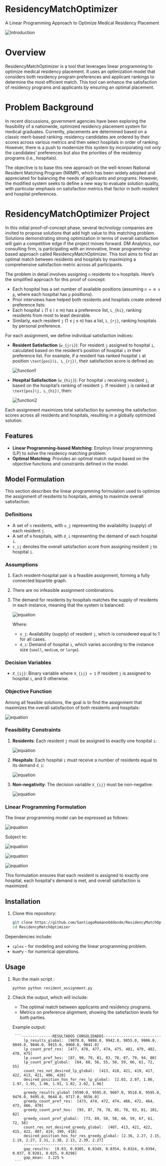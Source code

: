 # ResidencyMatchOptimizer

A Linear Programming Approach to Optimize Medical Residency Placement

![Introduction](images/intro.png)

# Overview

ResidencyMatchOptimizer is a tool that leverages linear programming to optimize medical residency placement. It uses an optimization model that considers both residency program preferences and applicant rankings to determine the most efficient match. This tool can enhance the satisfaction of residency programs and applicants by ensuring an optimal placement.

# Problem Background

In recent discussions, government agencies have been exploring the feasibility of a nationwide, optimized residency placement system for medical graduates. Currently, placements are determined based on a classic merit-based ranking: residency candidates are ordered by their scores across various metrics and then select hospitals in order of ranking. However, there is a push to modernize this system by incorporating not only the candidates’ preferences but also the priorities of the residency programs (i.e., hospitals).

The objective is to base this new approach on the well-known National Resident Matching Program (NRMP), which has been widely adopted and appreciated for balancing the needs of applicants and programs. However, the modified system seeks to define a new way to evaluate solution quality, with particular emphasis on satisfaction metrics that factor in both resident and hospital preferences.

# ResidencyMatchOptimizer Project

In this initial proof-of-concept phase, several technology companies are invited to propose solutions that add high value to this matching problem. Solutions demonstrating strong optimization in terms of overall satisfaction will gain a competitive edge if the project moves forward. DM Analytics, our consulting firm, is participating with an innovative, linear programming-based approach called ResidencyMatchOptimizer. This tool aims to find an optimal match between residents and hospitals by maximizing a comprehensive satisfaction metric across all participants.

The problem in detail involves assigning `n` residents to `m` hospitals. Here’s the simplified approach for this proof of concept:

- Each hospital has a set number of available positions (assuming `n = m x p`, where each hospital has `p` positions).
- Prior interviews have helped both residents and hospitals create ordered preference lists:
- Each hospital `i` (1 ≤ i ≤ m) has a preference list, `L_{hi}`, ranking residents from most to least desirable.
- Similarly, each resident `j` (1 ≤ j ≤ n) has a list, `L_{rj}`, ranking hospitals by personal preference.

For each assignment, we define individual satisfaction indices:

- **Resident Satisfaction** (`w_{jri}`): For resident `j` assigned to hospital ` i `, calculated based on the resident’s position of hospital ` i ` in their preference list. For example, if a resident has ranked hospital ` i ` at position ` \text{pos}(i, L_{rj}) `, their satisfaction score is defined as:
  
    ![function1](images/image1.png)

- **Hospital Satisfaction** (` w_{hij} `): For hospital ` i ` receiving resident ` j `, based on the hospital’s ranking of resident ` j `. If resident ` j ` is ranked at ` \text{pos}(j, L_{hi}) `, then:
  
    ![function2](images/image2.png)

Each assignment maximizes total satisfaction by summing the satisfaction scores across all residents and hospitals, resulting in a globally optimized solution.



## Features

- **Linear Programming-based Matching**: Employs linear programming (LP) to solve the residency matching problem.
- **Optimal Matching**: Provides an optimal match output based on the objective functions and constraints defined in the model.


## Model Formulation

This section describes the linear programming formulation used to optimize the assignment of residents to hospitals, aiming to maximize overall satisfaction.

### Definitions

- A set of `n` residents, with `o_j` representing the availability (supply) of each resident `j`.
- A set of `m` hospitals, with `d_i` representing the demand of each hospital `i`.
- `c_ij` denotes the overall satisfaction score from assigning resident `j` to hospital `i`.

### Assumptions

1. Each resident-hospital pair is a feasible assignment, forming a fully connected bipartite graph.
2. There are no infeasible assignment combinations.
3. The demand for residents by hospitals matches the supply of residents in each instance, meaning that the system is balanced:
   
   ![equation](https://latex.codecogs.com/png.image?\color{white}\sum_{j=1}^{n}%20o_j%20=%20\sum_{i=1}^{m}%20d_i)

   Where:
   - ` o_j `: Availability (supply) of resident `j`, which is considered equal to 1 for all cases.
   - ` d_i `: Demand of hospital `i`, which varies according to the instance size (`small`, `medium`, or `large`).

### Decision Variables

- ` X_{ij} `: Binary variable where ` X_{ij} = 1 ` if resident `j` is assigned to hospital `i`, and 0 otherwise.

### Objective Function

Among all feasible solutions, the goal is to find the assignment that maximizes the overall satisfaction of both residents and hospitals:

![equation](https://latex.codecogs.com/png.image?\color{white}\max%20\sum_{j=1}^{n}%20\sum_{i=1}^{m}%20c_{ij}%20\cdot%20X_{ij})

### Feasibility Constraints

1. **Residents**: Each resident `j` must be assigned to exactly one hospital `i`:

   ![equation](https://latex.codecogs.com/png.image?\color{white}\sum_{i=1}^{m}%20X_{ij}%20=%20o_j,%20\quad%20\forall%20j%20=%201,%20\dots,%20n)

2. **Hospitals**: Each hospital `i` must receive a number of residents equal to its demand ` d_i `:

   ![equation](https://latex.codecogs.com/png.image?\color{white}\sum_{j=1}^{n}%20X_{ij}%20=%20d_i,%20\quad%20\forall%20i%20=%201,%20\dots,%20m)

3. **Non-negativity**: The decision variable ` X_{ij} ` must be non-negative:

   ![equation](https://latex.codecogs.com/png.image?\color{white}X_{ij}%20\geq%200,%20\quad%20\forall%20j%20=%201,%20\dots,%20n,%20\quad%20\forall%20i%20=%201,%20\dots,%20m)

### Linear Programming Formulation

The linear programming model can be expressed as follows:

![equation](https://latex.codecogs.com/png.image?\color{white}\max%20\sum_{j=1}^{n}%20\sum_{i=1}^{m}%20c_{ij}%20\cdot%20X_{ij})

Subject to:

![equation](https://latex.codecogs.com/png.image?\color{white}\sum_{i=1}^{m}%20X_{ij}%20=%20o_j,%20\quad%20\forall%20j%20=%201,%20\dots,%20n)

![equation](https://latex.codecogs.com/png.image?\color{white}\sum_{j=1}^{n}%20X_{ij}%20=%20d_i,%20\quad%20\forall%20i%20=%201,%20\dots,%20m)

![equation](https://latex.codecogs.com/png.image?\color{white}X_{ij}%20\geq%200,%20\quad%20\forall%20j%20=%201,%20\dots,%20n,%20\quad%20\forall%20i%20=%201,%20\dots,%20m)

This formulation ensures that each resident is assigned to exactly one hospital, each hospital's demand is met, and overall satisfaction is maximized.

## Installation

1. Clone this repository:

    ```bash
    git clone https://github.com/SantiagoRomanoOddonde/ResidencyMatchOptimizer.git
    cd ResidencyMatchOptimizer
    ```

Dependencies include:
- `cplex` - for modeling and solving the linear programming problem.
- `NumPy` - for numerical operations.

## Usage

1. Run the main script :

    ```bash
    python python resident_assignment.py
    ```

2. Check the output, which will include:
    - The optimal match between applicants and residency programs.
    - Metrics on preference alignment, showing the satisfaction levels for both parties.

    Example output:

        ```--------------RESULTADOS CONSOLIDADOS--------------------------
            lp_results_global:  [9878.0, 9888.0, 9942.0, 9855.0, 9906.0, 9849.0, 9846.0, 9915.0, 9960.0, 9841.0]
            lp_count_pref_res:  [477, 478, 477, 474, 475, 481, 479, 482, 478, 475]
            lp_count_pref_hos:  [87, 90, 79, 81, 83, 78, 87, 79, 94, 80]
            lp_count_pref_global:  [64, 68, 56, 55, 58, 59, 66, 61, 72, 55]
            count_res_not_desired_lp_global:  [413, 410, 421, 419, 417, 422, 413, 421, 406, 420]
            desired_position_hos_for_res_lp_global:  [2.03, 2.07, 1.86, 1.97, 1.95, 1.96, 1.91, 1.82, 2.02, 1.96]
            ----------------------------------------
            greedy_results_global [9590.0, 9595.0, 9607.0, 9518.0, 9595.0, 9476.0, 9495.0, 9644.0, 9717.0, 9556.0]
            greedy_count_pref_res:  [473, 474, 472, 474, 466, 472, 464, 473, 466, 470]
            greedy_count_pref_hos:  [93, 87, 79, 78, 85, 78, 93, 81, 101, 82]
            greedy_count_pref_global:  [73, 69, 58, 58, 60, 59, 67, 61, 72, 58]
            count_res_not_desired_greedy_global:  [407, 413, 421, 422, 415, 422, 407, 419, 399, 418]
            desired_position_hos_for_res_greedy_global: [2.36, 2.27, 2.15, 2.19, 2.27, 2.31, 2.38, 2.13, 2.39, 2.27]
            ----------------------------------------
            gap_results:  [0.03, 0.0305, 0.0349, 0.0354, 0.0324, 0.0394, 0.037, 0.0281, 0.025, 0.0298]
            gap_mean:  3.225 %
        ```

